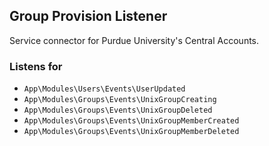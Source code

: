 ## Group Provision Listener

Service connector for Purdue University's Central Accounts.

### Listens for

* `App\Modules\Users\Events\UserUpdated`
* `App\Modules\Groups\Events\UnixGroupCreating`
* `App\Modules\Groups\Events\UnixGroupDeleted`
* `App\Modules\Groups\Events\UnixGroupMemberCreated`
* `App\Modules\Groups\Events\UnixGroupMemberDeleted`

